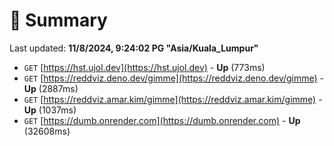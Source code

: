 # 📖 Summary
Last updated: **11/8/2024, 9:24:02 PG "Asia/Kuala_Lumpur"**

- `GET` [https://hst.ujol.dev](https://hst.ujol.dev) - **Up** (773ms)
- `GET` [https://reddviz.deno.dev/gimme](https://reddviz.deno.dev/gimme) - **Up** (2887ms)
- `GET` [https://reddviz.amar.kim/gimme](https://reddviz.amar.kim/gimme) - **Up** (1037ms)
- `GET` [https://dumb.onrender.com](https://dumb.onrender.com) - **Up** (32608ms)
